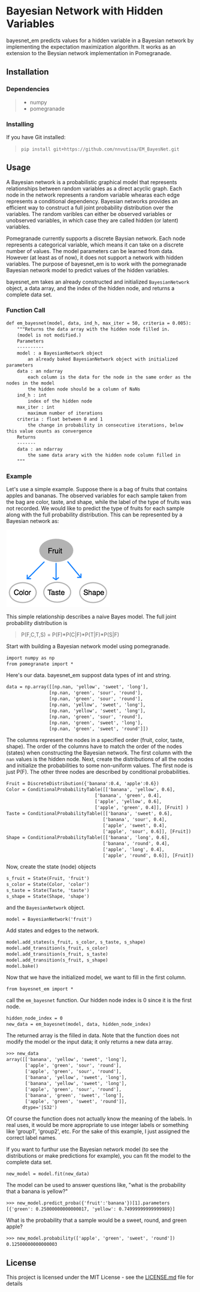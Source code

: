 # Bayesian Network with Hidden Variables

bayesnet_em predicts values for a hidden variable in a Bayesian network by implementing the expectation maximization algorithm. It works as an extension to the Beysian network implementation in Pomegranade.

## Installation

### Dependencies
> - numpy 
> - pomegranade 

### Installing
If you have Git installed:
> `pip install git+https://github.com/nnvutisa/EM_BayesNet.git`

## Usage

A Bayesian network is a probabilistic graphical model that represents relationships between random variables as a direct acyclic graph. Each node in the network represents a random variable whearas each edge represents a conditional dependency. Bayesian networks provides an efficient way to construct a full joint probability distribution over the variables. The random varibles can either be observed variables or unobserved variables, in which case they are called hidden (or latent) variables. 

Pomegranade currently supports a discrete Baysian network. Each node represents a categorical variable, which means it can take on a discrete number of values. The model parameters can be learned from data. However (at least as of now), it does not support a network with hidden variables. The purpose of bayesnet_em is to work with the pomegranade Bayesian network model to predict values of the hidden variables.  

bayesnet_em takes an already constructed and initialized `BayesianNetwork` object, a data array, and the index of the hidden node, and returns a complete data set.

### Function Call
```
def em_bayesnet(model, data, ind_h, max_iter = 50, criteria = 0.005):
    """Returns the data array with the hidden node filled in.
    (model is not modified.)
    Parameters
    ----------
    model : a BayesianNetwork object
        an already baked BayesianNetwork object with initialized parameters
    data : an ndarray
        each column is the data for the node in the same order as the nodes in the model
        the hidden node should be a column of NaNs        
    ind_h : int
        index of the hidden node      
    max_iter : int
        maximum number of iterations        
    criteria : float between 0 and 1
        the change in probability in consecutive iterations, below this value counts as convergence      
    Returns
    -------
    data : an ndarray
        the same data arary with the hidden node column filled in
    """
```

### Example
Let's use a simple example. Suppose there is a bag of fruits that contains apples and bananas. The observed variables for each sample taken from the bag are color, taste, and shape, while the label of the type of fruits was not recorded. We would like to predict the type of fruits for each sample along with the full probability distribution. This can be represented by a Bayesian network as:

![alt text](bayesnet_em/example.png)

This simple relationship describes a naive Bayes model. The full joint probability distribution is
> P(F,C,T,S) = P(F)\*P(C|F)\*P(T|F)\*P(S|F)

Start with building a Bayesian network model using pomegranade.

```
import numpy as np
from pomegranate import *
```

Here's our data. bayesnet_em suppost data types of int and string.

```
data = np.array([[np.nan, 'yellow', 'sweet', 'long'],
                [np.nan, 'green', 'sour', 'round'],
                [np.nan, 'green', 'sour', 'round'],
                [np.nan, 'yellow', 'sweet', 'long'],
                [np.nan, 'yellow', 'sweet', 'long'],
                [np.nan, 'green', 'sour', 'round'],
                [np.nan, 'green', 'sweet', 'long'],
                [np.nan, 'green', 'sweet', 'round']])
```

The columns represent the nodes in a specified order (fruit, color, taste, shape). The order of the columns have to match the order of the nodes (states) when constructing the Bayesian network. The first column with the `nan` values is the hidden node. Next, create the distributions of all the nodes and initialize the probabilities to some non-uniform values. The first node is just P(F). The other three nodes are described by conditional probabilities.

```
Fruit = DiscreteDistribution({'banana':0.4, 'apple':0.6})
Color = ConditionalProbabilityTable([['banana', 'yellow', 0.6],
                                 ['banana', 'green', 0.4],
                                 ['apple', 'yellow', 0.6],
                                 ['apple', 'green', 0.4]], [Fruit] ) 
Taste = ConditionalProbabilityTable([['banana', 'sweet', 0.6],
                                    ['banana', 'sour', 0.4],
                                    ['apple', 'sweet', 0.4],
                                    ['apple', 'sour', 0.6]], [Fruit])
Shape = ConditionalProbabilityTable([['banana', 'long', 0.6],
                                    ['banana', 'round', 0.4],
                                    ['apple', 'long', 0.4],
                                    ['apple', 'round', 0.6]], [Fruit])
```
Now, create the state (node) objects

```
s_fruit = State(Fruit, 'fruit')
s_color = State(Color, 'color')
s_taste = State(Taste, 'taste')
s_shape = State(Shape, 'shape')
```

and the `BayesianNetwork` object.

```
model = BayesianNetwork('fruit')
```

Add states and edges to the network.

```
model.add_states(s_fruit, s_color, s_taste, s_shape)
model.add_transition(s_fruit, s_color)
model.add_transition(s_fruit, s_taste)
model.add_transition(s_fruit, s_shape)
model.bake()
```

Now that we have the initialized model, we want to fill in the first column.

```
from bayesnet_em import *
```

call the `em_bayesnet` function. Our hidden node index is 0 since it is the first node.

```
hidden_node_index = 0
new_data = em_bayesnet(model, data, hidden_node_index)
```

The returned array is the filled in data. Note that the function does not modify the model or the input data; it only returns a new data array.

```
>>> new_data
array([['banana', 'yellow', 'sweet', 'long'],
       ['apple', 'green', 'sour', 'round'],
       ['apple', 'green', 'sour', 'round'],
       ['banana', 'yellow', 'sweet', 'long'],
       ['banana', 'yellow', 'sweet', 'long'],
       ['apple', 'green', 'sour', 'round'],
       ['banana', 'green', 'sweet', 'long'],
       ['apple', 'green', 'sweet', 'round']], 
      dtype='|S32')
```

Of course the function does not actually know the meaning of the labels. In real uses, it would be more appropriate to use integer labels or something like 'group1', 'group2', etc. For the sake of this example, I just assigned the correct label names.

If you want to furthur use the Bayesian network model (to see the distributions or make predictions for example), you can fit the model to the complete data set. 

```
new_model = model.fit(new_data)
```

The model can be used to answer questions like, "what is the probability that a banana is yellow?"

```
>>> new_model.predict_proba({'fruit':'banana'})[1].parameters
[{'green': 0.25000000000000017, 'yellow': 0.74999999999999989}]
```

What is the probability that a sample would be a sweet, round, and green apple?

```
>>> new_model.probability(['apple', 'green', 'sweet', 'round'])
0.12500000000000003
```

## License

This project is licensed under the MIT License - see the [LICENSE.md](LICENSE.md) file for details
